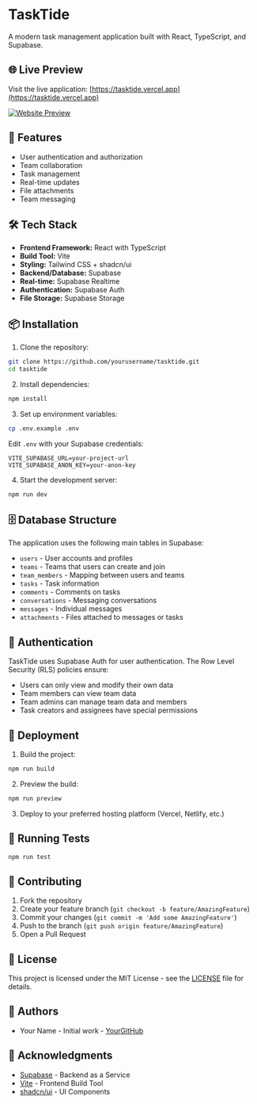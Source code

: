 # TaskTide

A modern task management application built with React, TypeScript, and Supabase.

## 🌐 Live Preview

Visit the live application: [https://tasktide.vercel.app](https://tasktide.vercel.app)

[![Website Preview](public/preview.png)](https://tasktide.vercel.app)

## 🚀 Features

- User authentication and authorization
- Team collaboration
- Task management
- Real-time updates
- File attachments
- Team messaging

## 🛠️ Tech Stack

- **Frontend Framework:** React with TypeScript
- **Build Tool:** Vite
- **Styling:** Tailwind CSS + shadcn/ui
- **Backend/Database:** Supabase
- **Real-time:** Supabase Realtime
- **Authentication:** Supabase Auth
- **File Storage:** Supabase Storage

## 📦 Installation

1. Clone the repository:
```bash
git clone https://github.com/yourusername/tasktide.git
cd tasktide
```

2. Install dependencies:
```bash
npm install
```

3. Set up environment variables:
```bash
cp .env.example .env
```
Edit `.env` with your Supabase credentials:
```
VITE_SUPABASE_URL=your-project-url
VITE_SUPABASE_ANON_KEY=your-anon-key
```

4. Start the development server:
```bash
npm run dev
```

## 🗄️ Database Structure

The application uses the following main tables in Supabase:

- `users` - User accounts and profiles
- `teams` - Teams that users can create and join
- `team_members` - Mapping between users and teams
- `tasks` - Task information
- `comments` - Comments on tasks
- `conversations` - Messaging conversations
- `messages` - Individual messages
- `attachments` - Files attached to messages or tasks

## 🔐 Authentication

TaskTide uses Supabase Auth for user authentication. The Row Level Security (RLS) policies ensure:

- Users can only view and modify their own data
- Team members can view team data
- Team admins can manage team data and members
- Task creators and assignees have special permissions

## 🚀 Deployment

1. Build the project:
```bash
npm run build
```

2. Preview the build:
```bash
npm run preview
```

3. Deploy to your preferred hosting platform (Vercel, Netlify, etc.)

## 🧪 Running Tests

```bash
npm run test
```

## 📝 Contributing

1. Fork the repository
2. Create your feature branch (`git checkout -b feature/AmazingFeature`)
3. Commit your changes (`git commit -m 'Add some AmazingFeature'`)
4. Push to the branch (`git push origin feature/AmazingFeature`)
5. Open a Pull Request

## 📄 License

This project is licensed under the MIT License - see the [LICENSE](LICENSE) file for details.

## 👥 Authors

- Your Name - Initial work - [YourGitHub](https://github.com/yourusername)

## 🙏 Acknowledgments

- [Supabase](https://supabase.com/) - Backend as a Service
- [Vite](https://vitejs.dev/) - Frontend Build Tool
- [shadcn/ui](https://ui.shadcn.com/) - UI Components

